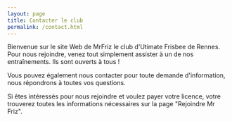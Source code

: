 ```yaml
---
layout: page
title: Contacter le club
permalink: /contact.html
---
```


Bienvenue sur le site Web de MrFriz le club d'Utimate Frisbee de Rennes.
Pour nous rejoindre, venez tout simplement assister à un de nos entraînements. Ils sont ouverts à tous !

Vous pouvez également nous contacter pour toute demande d'information, nous répondrons à toutes vos questions.

Si êtes intéressés pour nous rejoindre et voulez payer votre licence, votre trouverez toutes les informations nécessaires sur la page "Rejoindre Mr Friz".

